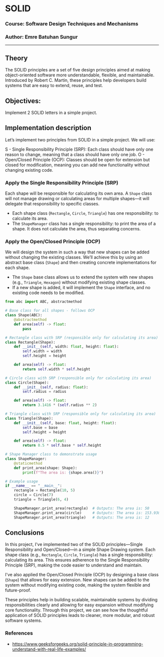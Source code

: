 # **SOLID**

### **Course: Software Design Techniques and Mechanisms**
### **Author: Emre Batuhan Sungur**

----

## **Theory**
The SOLID principles are a set of five design principles aimed at making object-oriented software more understandable, flexible, and maintainable. Introduced by Robert C. Martin, these principles help developers build systems that are easy to extend, reuse, and test. 

##  Objectives:

Implement 2 SOLID letters in a simple project.


## **Implementation description**

Let’s implement two principles from SOLID in a simple project. We will use:

S - Single Responsibility Principle (SRP): Each class should have only one reason to change, meaning that a class should have only one job.
O - Open/Closed Principle (OCP): Classes should be open for extension but closed for modification, meaning you can add new functionality without changing existing code.

### **Apply the Single Responsibility Principle (SRP)**
Each shape will be responsible for calculating its own area. A `Shape` class will not manage drawing or calculating areas for multiple shapes—it will delegate that responsibility to specific classes.

- Each shape class (`Rectangle`, `Circle`, `Triangle`) has one responsibility: to calculate its area.
- The `ShapeManager` class has a single responsibility: to print the area of a shape. It does not calculate the area, thus separating concerns.

### **Apply the Open/Closed Principle (OCP)**
We will design the system in such a way that new shapes can be added without changing the existing classes. We’ll achieve this by using an abstract base class (`Shape`) and then creating concrete implementations for each shape.

- The `Shape` base class allows us to extend the system with new shapes (e.g., `Triangle`, `Hexagon`) without modifying existing shape classes.
- If a new shape is added, it will implement the `Shape` interface, and no existing code needs to be modified.

```python
from abc import ABC, abstractmethod

# Base class for all shapes - follows OCP
class Shape(ABC):
    @abstractmethod
    def area(self) -> float:
        pass

# Rectangle class with SRP (responsible only for calculating its area)
class Rectangle(Shape):
    def __init__(self, width: float, height: float):
        self.width = width
        self.height = height

    def area(self) -> float:
        return self.width * self.height

# Circle class with SRP (responsible only for calculating its area)
class Circle(Shape):
    def __init__(self, radius: float):
        self.radius = radius

    def area(self) -> float:
        return 3.1416 * (self.radius ** 2)

# Triangle class with SRP (responsible only for calculating its area)
class Triangle(Shape):
    def __init__(self, base: float, height: float):
        self.base = base
        self.height = height

    def area(self) -> float:
        return 0.5 * self.base * self.height

# Shape Manager class to demonstrate usage
class ShapeManager:
    @staticmethod
    def print_area(shape: Shape):
        print(f"The area is: {shape.area()}")

# Example usage
if __name__ == "__main__":
    rectangle = Rectangle(10, 5)
    circle = Circle(7)
    triangle = Triangle(6, 4)

    ShapeManager.print_area(rectangle)  # Outputs: The area is: 50
    ShapeManager.print_area(circle)     # Outputs: The area is: 153.9384
    ShapeManager.print_area(triangle)   # Outputs: The area is: 12

```

## **Conclusions**
In this project, I've implemented two of the SOLID principles—Single Responsibility and Open/Closed—in a simple Shape Drawing system. Each shape class (e.g., `Rectangle`, `Circle`, `Triangle`) has a single responsibility: calculating its area. This ensures adherence to the Single Responsibility Principle (SRP), making the code easier to understand and maintain.

I've also applied the Open/Closed Principle (OCP) by designing a base class (`Shape`) that allows for easy extension. New shapes can be added to the system without modifying existing code, making the system flexible and future-proof.

These principles help in building scalable, maintainable systems by dividing responsibilities clearly and allowing for easy expansion without modifying core functionality. Through this project, we can see how the thoughtful application of SOLID principles leads to cleaner, more modular, and robust software systems.

### **References**
* https://www.geeksforgeeks.org/solid-principle-in-programming-understand-with-real-life-examples/